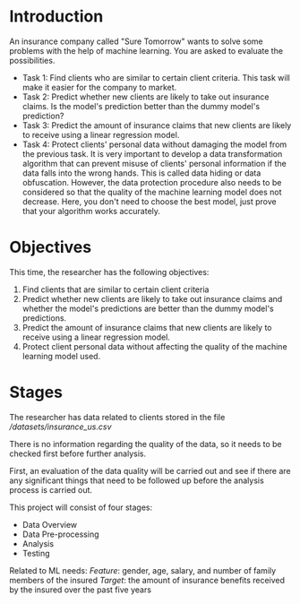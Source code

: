 # Introduction
An insurance company called "Sure Tomorrow" wants to solve some problems with the help of machine learning. You are asked to evaluate the possibilities.

- Task 1: Find clients who are similar to certain client criteria. This task will make it easier for the company to market.
- Task 2: Predict whether new clients are likely to take out insurance claims. Is the model's prediction better than the dummy model's prediction?
- Task 3: Predict the amount of insurance claims that new clients are likely to receive using a linear regression model.
- Task 4: Protect clients' personal data without damaging the model from the previous task. It is very important to develop a data transformation algorithm that can prevent misuse of clients' personal information if the data falls into the wrong hands. This is called data hiding or data obfuscation. However, the data protection procedure also needs to be considered so that the quality of the machine learning model does not decrease. Here, you don't need to choose the best model, just prove that your algorithm works accurately.

# Objectives
This time, the researcher has the following objectives:
1. Find clients that are similar to certain client criteria
2. Predict whether new clients are likely to take out insurance claims and whether the model's predictions are better than the dummy model's predictions.
3. Predict the amount of insurance claims that new clients are likely to receive using a linear regression model.
4. Protect client personal data without affecting the quality of the machine learning model used.

# Stages
The researcher has data related to clients stored in the file */datasets/insurance_us.csv*

There is no information regarding the quality of the data, so it needs to be checked first before further analysis.

First, an evaluation of the data quality will be carried out and see if there are any significant things that need to be followed up before the analysis process is carried out.

This project will consist of four stages:
- Data Overview
- Data Pre-processing
- Analysis
- Testing

Related to ML needs:
*Feature*: gender, age, salary, and number of family members of the insured
*Target*: the amount of insurance benefits received by the insured over the past five years